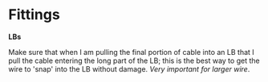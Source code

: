 # Fittings

**LBs**

Make sure that when I am pulling the final portion of cable into an LB that I pull the cable entering the long part of the LB; this is the best way to get the wire to 'snap' into the LB without damage. *Very important for larger wire*.
